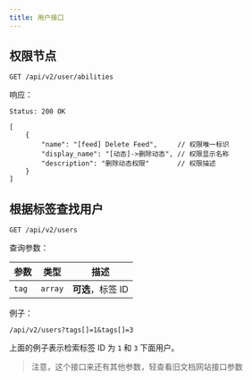 ```yaml
---
title: 用户接口
---
```


## 权限节点

```
GET /api/v2/user/abilities
```

响应：

```
Status: 200 OK
```
```json5
[
    {
        "name": "[feed] Delete Feed",     // 权限唯一标识
        "display_name": "[动态]->删除动态", // 权限显示名称
        "description": "删除动态权限"       // 权限描述
    }
]
```

## 根据标签查找用户

```
GET /api/v2/users
```

查询参数：

| 参数 | 类型 | 描述 |
|----|----|----|
| `tag` | `array` | **可选**，标签 ID |

例子：

```
/api/v2/users?tags[]=1&tags[]=3
```
上面的例子表示检索标签 ID 为 `1` 和 `3` 下面用户。

> 注意，这个接口来还有其他参数，轻查看旧文档网站接口参数

